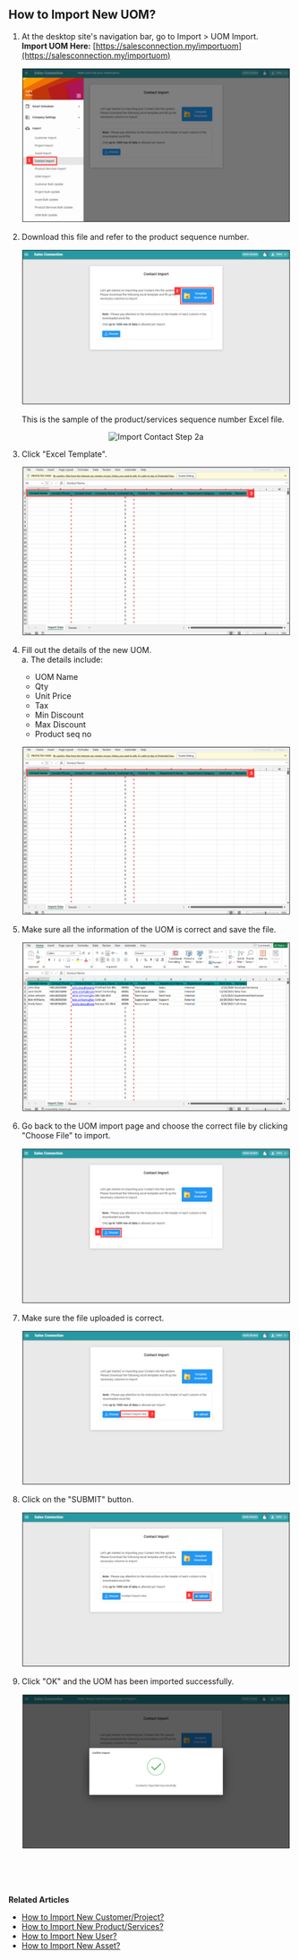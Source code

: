 ## How to Import New UOM?
    
  1. At the desktop site's navigation bar, go to Import > UOM Import.<br>
     **Import UOM Here:** [https://salesconnection.my/importuom](https://salesconnection.my/importuom)<br>

     <p align="center">
       <img src="img/Import_Contact_Step_1.png" alt="Import Contact Step 1">
     </p>

  2. Download this file and refer to the product sequence number.<br>

     <p align="center">
       <img src="img/Import_Contact_Step_2.png" alt="Import Contact Step 2">
     </p>

     This is the sample of the product/services sequence number Excel file.<br>

     <p align="center">
       <img src="img/Import_Contact_Step_2a.png" alt="Import Contact Step 2a">
     </p>

  3. Click "Excel Template".<br>

     <p align="center">
       <img src="img/Import_Contact_Step_3.png" alt="Import Contact Step 3">
     </p>

  4. Fill out the details of the new UOM.<br>
     a. The details include:<br>
        - UOM Name<br>
        - Qty<br>
        - Unit Price<br>
        - Tax<br>
        - Min Discount<br>
        - Max Discount<br>
        - Product seq no<br>
        
     <p align="center">
       <img src="img/Import_Contact_Step_3.png" alt="Import Contact Step 3">
     </p>
     
  5. Make sure all the information of the UOM is correct and save the file.<br>

     <p align="center">
       <img src="img/Import_Contact_Step_5.png" alt="Import Contact Step 5">
     </p>

  7. Go back to the UOM import page and choose the correct file by clicking "Choose File" to import.<br>

     <p align="center">
       <img src="img/Import_Contact_Step_6.png" alt="Import Contact Step 6">
     </p>

  8. Make sure the file uploaded is correct.<br>

     <p align="center">
       <img src="img/Import_Contact_Step_7.png" alt="Import Contact Step 7">
     </p>

  9. Click on the "SUBMIT" button.<br>

     <p align="center">
       <img src="img/Import_Contact_Step_8.png" alt="Import Contact Step 8">
     </p>

  10. Click "OK" and the UOM has been imported successfully.<br>
      <p align="center">
        <img src="img/Import_Contact_Step_11.png" alt="Import Contact Step 11">
      </p>
  <br><br><br>

**Related Articles**<br>
- [How to Import New Customer/Project?](Import_Customer_Project.md)
- [How to Import New Product/Services?](Import_Product_Services.md)
- [How to Import New User?](Import_User.md)
- [How to Import New Asset?](Import_Asset.md)
